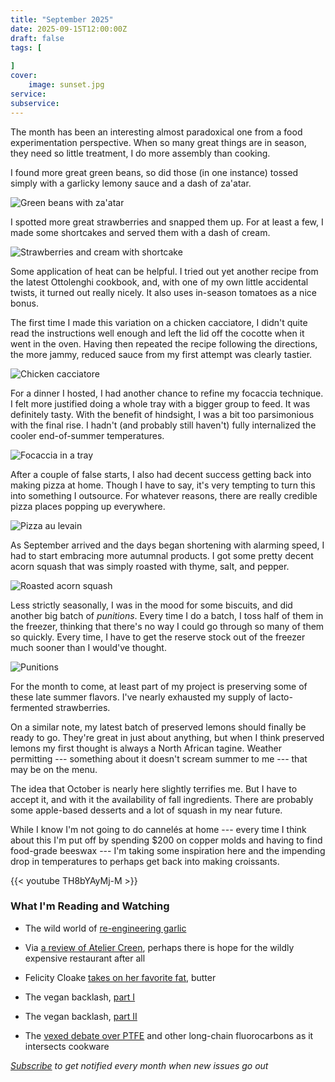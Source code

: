```yaml
---
title: "September 2025"
date: 2025-09-15T12:00:00Z
draft: false
tags: [
    
]
cover:
    image: sunset.jpg
service: 
subservice: 
---
```


The month has been an interesting almost paradoxical one from a food experimentation perspective. When so many great things are in season, they need so little treatment, I do more assembly than cooking.

I found more great green beans, so did those (in one instance) tossed simply with a garlicky lemony sauce and a dash of za'atar.

![Green beans with za'atar](haricots.jpg)

I spotted more great strawberries and snapped them up. For at least a few, I made some shortcakes and served them with a dash of cream.

![Strawberries and cream with shortcake](strawberries.jpg)

Some application of heat can be helpful. I tried out yet another recipe from the latest Ottolenghi cookbook, and, with one of my own little accidental twists, it turned out really nicely. It also uses in-season tomatoes as a nice bonus.

The first time I made this variation on a chicken cacciatore, I didn't quite read the instructions well enough and left the lid off the cocotte when it went in the oven. Having then repeated the recipe following the directions, the more jammy, reduced sauce from my first attempt was clearly tastier.

![Chicken cacciatore](chicken.jpg)

For a dinner I hosted, I had another chance to refine my focaccia technique. I felt more justified doing a whole tray with a bigger group to feed. It was definitely tasty. With the benefit of hindsight, I was a bit too parsimonious with the final rise. I hadn't (and probably still haven't) fully internalized the cooler end-of-summer temperatures.

![Focaccia in a tray](focaccia.jpg)

After a couple of false starts, I also had decent success getting back into making pizza at home. Though I have to say, it's very tempting to turn this into something I outsource. For whatever reasons, there are really credible pizza places popping up everywhere.

![Pizza au levain](pizza.jpg)

As September arrived and the days began shortening with alarming speed, I had to start embracing more autumnal products. I got some pretty decent acorn squash that was simply roasted with thyme, salt, and pepper.

![Roasted acorn squash](squash.jpg)

Less strictly seasonally, I was in the mood for some biscuits, and did another big batch of _punitions_. Every time I do a batch, I toss half of them in the freezer, thinking that there's no way I could go through so many of them so quickly. Every time, I have to get the reserve stock out of the freezer much sooner than I would've thought.

![Punitions](biscuits.jpg)

For the month to come, at least part of my project is preserving some of these late summer flavors. I've nearly exhausted my supply of lacto-fermented strawberries.

On a similar note, my latest batch of preserved lemons should finally be ready to go. They're great in just about anything, but when I think preserved lemons my first thought is always a North African tagine. Weather permitting --- something about it doesn't scream summer to me --- that may be on the menu.

The idea that October is nearly here slightly terrifies me. But I have to accept it, and with it the availability of fall ingredients. There are probably some apple-based desserts and a lot of squash in my near future.

While I know I'm not going to do cannelés at home --- every time I think about this I'm put off by spending $200 on copper molds and having to find food-grade beeswax --- I'm taking some inspiration here and the impending drop in temperatures to perhaps get back into making croissants.

{{< youtube TH8bYAyMj-M >}}

### What I'm Reading and Watching

* The wild world of [re-engineering garlic](https://ambrook.com/offrange/crops/so-you-think-you-know-garlic)

* Via [a review of Atelier Creen](https://www.nytimes.com/2025/09/08/dining/restaurant-review-atelier-crenn-san-francisco.html), perhaps there is hope for the wildly expensive restaurant after all

* Felicity Cloake [takes on her favorite fat](https://www.bbc.co.uk/sounds/play/m002hbk7), butter

* The vegan backlash, [part I](https://www.theguardian.com/food/2025/sep/02/plant-based-problem-why-vegan-restaurants-closing-or-adding-meat-menu)

* The vegan backlash, [part II](https://www.theguardian.com/food/2025/sep/12/vegan-burgers-meat-vegetarian)

* The [vexed debate over PTFE](https://www.nytimes.com/2025/09/12/climate/rachael-ray-david-chang-pfas-forever-chemicals-cookware.html) and other long-chain fluorocarbons as it intersects cookware

_[Subscribe](/subscribe) to get notified every month when new issues go out_
